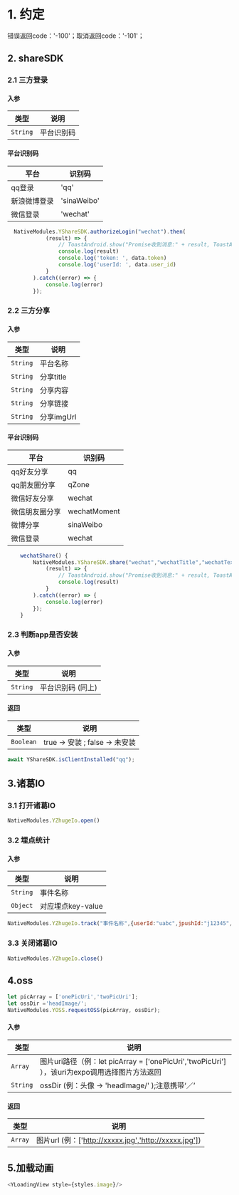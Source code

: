 
# 1. 约定
错误返回code：'-100'；取消返回code：'-101'；

## 2. shareSDK

### 2.1 三方登录


#### 入参
| 类型		 	  | 说明				|
| ---		   		| ---				|
| `String`	   	    | 平台识别码	|

#### 平台识别码
| 平台		 	  | 识别码				|
| ---		   		| ---				|
| qq登录	   	    | 'qq'	|
| 新浪微博登录	   	    | 'sinaWeibo'	|
| 微信登录	   	    | 'wechat'	|


```js
  NativeModules.YShareSDK.authorizeLogin("wechat").then(
            (result) => {
                // ToastAndroid.show("Promise收到消息:" + result, ToastAndroid.SHORT)
                console.log(result)
                console.log('token: ', data.token)
                console.log('userId: ', data.user_id)
            }
        ).catch((error) => {
            console.log(error)
        });
```

### 2.2 三方分享

#### 入参
| 类型		 	  | 说明				|
| ---		   		| ---				|
| `String`	   	    | 平台名称	|
| `String`	   	    | 分享title	|
| `String`	   	    | 分享内容	|
| `String`	   	    | 分享链接	|
| `String`	   	    | 分享imgUrl	|


#### 平台识别码
| 平台		 	  | 识别码				|
| ---		   		| ---				|
| qq好友分享	   	    | qq	|
| qq朋友圈分享	   	    | qZone	|
| 微信好友分享	   	    | wechat	|
| 微信朋友圈分享	   	    | wechatMoment	|
| 微博分享	   	    | sinaWeibo	|
| 微信登录	   	    | wechat	|
```js
    wechatShare() {
        NativeModules.YShareSDK.share("wechat","wechatTitle","wechatText","www.baidu.com"，“http://www.xxx.png”).then(
            (result) => {
                // ToastAndroid.show("Promise收到消息:" + result, ToastAndroid.SHORT)
                console.log(result)
            }
        ).catch((error) => {
            console.log(error)
        });
    }
```
### 2.3  判断app是否安装

#### 入参
| 类型		 	  | 说明				|
| ---		   		| ---				|
| `String`	   	    | 平台识别码	(同上)|
#### 返回
| 类型		 	  | 说明				|
| ---		   		| ---				|
| `Boolean`	   	    | true -> 安装 ; false -> 未安装|

```js
await YShareSDK.isClientInstalled("qq");
```


## 3.诸葛IO
### 3.1 打开诸葛IO
```js
NativeModules.YZhugeIo.open()
```
### 3.2 埋点统计
#### 入参
| 类型		 	  | 说明				|
| ---		   		| ---				|
| `String`	   	    | 事件名称	|
| `Object`	   	    | 对应埋点key-value	|

```js
NativeModules.YZhugeIo.track("事件名称",{userId:"uabc",jpushId:"j12345","事件key":"事件value"});
```
### 3.3 关闭诸葛IO
```js
NativeModules.YZhugeIo.close()
```

## 4.oss

```js
let picArray = ['onePicUri','twoPicUri'];
let ossDir ='headImage/';
NativeModules.YOSS.requestOSS(picArray, ossDir);
```

#### 入参
| 类型		 	  | 说明				|
| ---		   		| ---				|
| `Array`	   	    | 图片uri路径（例：let picArray = ['onePicUri','twoPicUri'] ），该uri为expo调用选择图片方法返回	|
| `String`	   	    | ossDir (例：头像 -> 'headImage/' );注意携带‘／’|

#### 返回
| 类型		 	  | 说明				|
| ---		   		| ---				|
| `Array`	   	    | 图片url (例：['http://xxxxx.jpg','http://xxxxx.jpg'])	|

## 5.加载动画
```js
<YLoadingView style={styles.image}/>
```

